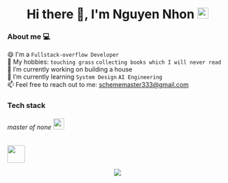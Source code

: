 <h1 align="center">
  Hi there 👋, I'm Nguyen Nhon <img src="https://cultofthepartyparrot.com/parrots/hd/githubparrot.gif" width="25" height="25"/>
</h1>

### About me  💻


😄 I'm a `Fullstack-overflow Developer` \
👯 My hobbies: `touching grass` `collecting books which I will never read` \
🌱 I’m currently working on building a house \
🔭 I’m currently learning `System Design` `AI Engineering` \
📫 Feel free to reach out to me: schememaster333@gmail.com



### Tech stack

<h6 align="left">master of none 
   <img src="https://cultofthepartyparrot.com/parrots/hd/hypnoparrotlight.gif" width="25" height="25"/>
</h6>
<img src="https://user-images.githubusercontent.com/74038190/212284087-bbe7e430-757e-4901-90bf-4cd2ce3e1852.gif" width="40">

<p align="center">
  <a href="https://skillicons.dev">
    <img src="https://skillicons.dev/icons?i=tailwind,threejs,javascript,typescript,nodejs,nestjs,react,next,vue,python,fastapi,java,spring,php,laravel,mongodb,postgresql,mysql,redis,rabbitmq,kafka,git,githubactions,aws,terraform,kubernetes,docker,linux,bash,arch,neovim" />
  </a>
</p>
